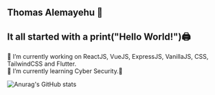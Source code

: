 ## Thomas Alemayehu 👋 ##


## It all started with a print("Hello World!")🖨️ ##


  🔭 I’m currently working on ReactJS, VueJS, ExpressJS, VanillaJS, CSS, TailwindCSS and Flutter. 
  <br />
  🌱 I’m currently learning Cyber Security.🔐
  <br />
  
![Anurag's GitHub stats](https://github-readme-stats.vercel.app/api?username=thomasalemayehu&show_icons=true&theme=tokyonight)


  
